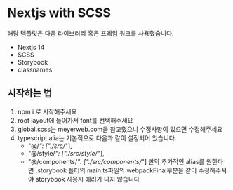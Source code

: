 # Nextjs with SCSS

해당 템플릿은 다음 라이브러리 혹은 프레임 워크를 사용했습니다.

-   Nextjs 14
-   SCSS
-   Storybook
-   classnames

## 시작하는 법

1. npm i 로 시작해주세요
2. root layout에 들어가서 font를 선택해주세요
3. global.scss는 meyerweb.com을 참고했으니 수정사항이 있으면 수정해주세요
4. typescript alia는 기본적으로 다음과 같이 설정되어 있습니다.
    - "@/_": ["./src/_"],
    - "@/style/_": ["./src/style/_"],
    - "@/components/_": ["./src/components/_"]
      만약 추가적인 alias를 원한다면 .storybook 폴더의 main.ts파일의 webpackFinal부분을 같이 수정해주셔야 storybook 사용시 에러가 나지 않습니다
